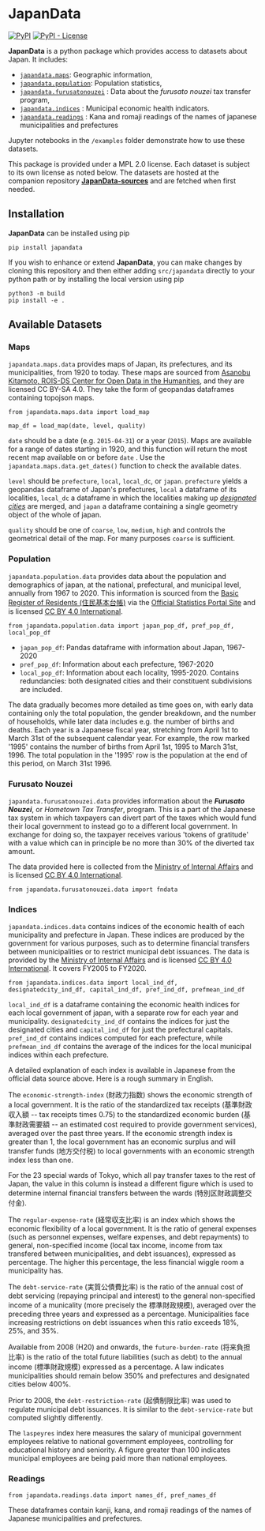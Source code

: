 # JapanData

[![PyPI](https://img.shields.io/pypi/v/japandata?label=latest%20release)](https://pypi.org/project/japandata/)
[![PyPI - License](https://img.shields.io/pypi/l/japandata)](https://github.com/passaglia/japandata/blob/main/LICENSE.md)

**JapanData** is a python package which provides access to datasets about Japan. It includes:

* [`japandata.maps`](#maps): Geographic information,
* [`japandata.population`](#population): Population statistics,
* [`japandata.furusatonouzei`](#furusato-nouzei) : Data about the *furusato nouzei* tax transfer program,
* [`japandata.indices`](#indices) : Municipal economic health indicators.
* [`japandata.readings`](#readings) : Kana and romaji readings of the names of japanese municipalities and prefectures

Jupyter notebooks in the `/examples` folder demonstrate how to use these datasets.

This package is provided under a MPL 2.0 license. Each dataset is subject to its own license as noted below. The datasets are hosted at the companion repository [**JapanData-sources**](https://github.com/passaglia/japandata-sources) and are fetched when first needed.

## Installation

**JapanData** can be installed using pip

``` 
pip install japandata
```

If you wish to enhance or extend **JapanData**, you can make changes by cloning this repository and then either adding `src/japandata` directly to your python path or by installing the local version using pip

```
python3 -m build
pip install -e .
```

## Available Datasets

### Maps 

`japandata.maps.data` provides maps of Japan, its prefectures, and its municipalities, from 1920 to today. These maps are sourced from [Asanobu Kitamoto, ROIS-DS Center for Open Data in the Humanities](https://geoshape.ex.nii.ac.jp/city/choropleth/), and they are licensed CC BY-SA 4.0.  They take the form of geopandas dataframes containing topojson maps.

```
from japandata.maps.data import load_map

map_df = load_map(date, level, quality)
```

`date` should be a date (e.g. `2015-04-31`) or a year (`2015`). Maps are available for a range of dates starting in 1920, and this function will return the most recent map available on or before `date` . Use the `japandata.maps.data.get_dates()` function to check the available dates.

`level` should be  `prefecture`, `local`, `local_dc`, or `japan`. `prefecture` yields a geopandas dataframe of Japan's prefectures, `local` a dataframe of its localities, `local_dc` a dataframe in which the localities making up [*designated cities*](https://en.wikipedia.org/wiki/Cities_designated_by_government_ordinance_of_Japan) are merged, and `japan` a dataframe containing a single geometry object of the whole of japan.

`quality` should be one of `coarse`, `low`, `medium`, `high` and controls the geometrical detail of the map. For many purposes `coarse` is sufficient.

<!-- TODO: Update docs  -->
### Population

`japandata.population.data` provides data about the population and demographics of japan, at the national, prefectural, and municipal level, annually from 1967 to 2020. This information is sourced from the [Basic Register of Residents (住民基本台帳)](https://www.soumu.go.jp/main_sosiki/jichi_gyousei/daityo/gaiyou.html) via the [Official Statistics Portal Site](https://www.e-stat.go.jp/stat-search/files?page=1&toukei=00200241&tstat=000001039591) and is licensed [CC BY 4.0 International](https://www.soumu.go.jp/menu_kyotsuu/policy/tyosaku.html#tyosakuken).


```
from japandata.population.data import japan_pop_df, pref_pop_df, local_pop_df
```

* `japan_pop_df`: Pandas dataframe with information about Japan, 1967-2020
* `pref_pop_df`: Information about each prefecture, 1967-2020
* `local_pop_df`: Information about each locality, 1995-2020. Contains redundancies: both designated cities and their constituent subdivisions are included.

The data gradually becomes more detailed as time goes on, with early data containing only the total population, the gender breakdown, and the number of households, while later data includes e.g. the number of births and deaths. Each year is a Japanese fiscal year, stretching from April 1st to March 31st of the subsequent calendar year. For example, the row marked '1995' contains the number of births from April 1st, 1995 to March 31st, 1996. The total population in the '1995' row is the population at the end of this period, on March 31st 1996.

<!-- #### TODO

-- update docs for pop

-- refactor and add docs for age data

-- Is there a way to compute fertility rate? 

-- Working population: 15-64

-->

### Furusato Nouzei

`japandata.furusatonouzei.data` provides information about the ***Furusato Nouzei***, or *Hometown Tax Transfer*, program. This is a part of the Japanese tax system in which taxpayers can divert part of the taxes which would fund their local government to instead go to a different local government. In exchange for doing so, the taxpayer receives various 'tokens of gratitude' with a value which can in principle be no more than 30% of the diverted tax amount.

The data provided here is collected from the [Ministry of Internal Affairs](https://www.soumu.go.jp/main_sosiki/jichi_zeisei/czaisei/czaisei_seido/furusato/archive/) and is licensed [CC BY 4.0 International](https://www.soumu.go.jp/menu_kyotsuu/policy/tyosaku.html#tyosakuken).

```
from japandata.furusatonouzei.data import fndata
```

<!-- #### TODO:

-- Rename column keys to be more sensible 

-- Fix documentation -->

### Indices 

`japandata.indices.data` contains indices of the economic health of each municipality and prefecture in Japan. These indices are produced by the government for various purposes, such as to determine financial transfers between municipalities or to restrict municipal debt issuances. The data is provided by the [Ministry of Internal Affairs](https://www.soumu.go.jp/iken/shihyo_ichiran.html) and is licensed [CC BY 4.0 International](https://www.soumu.go.jp/menu_kyotsuu/policy/tyosaku.html#tyosakuken). It covers FY2005 to FY2020.

```
from japandata.indices.data import local_ind_df,  designatedcity_ind_df, capital_ind_df, pref_ind_df, prefmean_ind_df
```

`local_ind_df` is a dataframe containing the economic health indices for each local government of japan, with a separate row for each year and municipality. `designatedcity_ind_df` contains the indices for just the designated cities and `capital_ind_df` for just the prefectural capitals. `pref_ind_df` contains indices computed for each prefecture, while `prefmean_ind_df` contains the average of the indices for the local municipal indices within each prefecture.

A detailed explanation of each index is available in Japanese from the official data source above. Here is a rough summary in English.

The `economic-strength-index` (財政力指数) shows the economic strength of a local government. It is the ratio of the standardized tax receipts (基準財政収入額 -- tax receipts times 0.75) to the standardized economic burden (基準財政需要額 -- an estimated cost required to provide government services), averaged over the past three years. If the economic strength index is greater than 1, the local government has an economic surplus and will transfer funds (地方交付税) to local governments with an economic strength index less than one.

For the 23 special wards of Tokyo, which all pay transfer taxes to the rest of Japan, the value in this column is instead a different figure which is used to determine internal financial transfers between the wards (特別区財政調整交付金).

The `regular-expense-rate` (経常収支比率) is an index which shows the economic flexibility of a local government. It is the ratio of general expenses (such as personnel expenses, welfare expenses, and debt repayments) to general, non-specified income (local tax income, income from tax transfered between municipalities, and debt issuances), expressed as percentage. The higher this percentage, the less financial wiggle room a municipality has.

The `debt-service-rate` (実質公債費比率) is the ratio of the annual cost of debt servicing (repaying principal and interest) to the general non-specified income of a municality (more precisely the 標準財政規模), averaged over the preceding three years and expressed as a percentage. Municipalities face increasing restrictions on debt issuances when this ratio exceeds 18%, 25%, and 35%.

Available from 2008 (H20) and onwards, the `future-burden-rate` (将来負担比率) is the ratio of the total future liabilities (such as debt) to the annual income (標準財政規模) expressed as a percentage. A law indicates municipalities should remain below 350% and prefectures and designated cities below 400%.

Prior to 2008, the `debt-restriction-rate` (起債制限比率) was used to regulate municipal debt issuances. It is similar to the `debt-service-rate` but computed slightly differently.

The `laspeyres` index here measures the salary of municipal government employees relative to national government employees, controlling for educational history and seniority. A figure greater than 100 indicates municipal employees are being paid more than national employees.

### Readings

```
from japandata.readings.data import names_df, pref_names_df 
```

These dataframes contain kanji, kana, and romaji readings of the names of Japanese municipalities and prefectures.

<!-- ### GENERAL TODO
-- Add census data?  https://www.stat.go.jp/data/kokusei/2020/kekka.html

-- Labour force survey: https://www.e-stat.go.jp/stat-search/files?page=1&toukei=00450071&tstat=000001011791

-- Gender balance info: Government https://www.gender.go.jp/policy/suishin_law/csv_dl/index.html Private: https://positive-ryouritsu.mhlw.go.jp/positivedb/

-- weather: http://tenkiapi.jp/

-->
